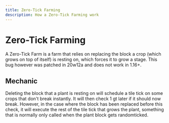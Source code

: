```yaml
---
title: Zero-Tick Farming
description: How a Zero-Tick Farming work
---
```



# Zero-Tick Farming

A Zero-Tick Farm is a farm that relies on replacing the block a crop (which grows on top of itself) is resting on, which forces it to grow a stage. This bug however was patched in 20w12a and does not work in 1.16+.

## Mechanic
Deleting the block that a plant is resting on will schedule a tile tick on some crops that don't break instantly. It will then check 1 gt later if it should now break.
However, in the case where the block has been replaced before this check, it will execute the rest of the tile tick that grows the plant, something that is normally only called when the plant block gets randomticked.
